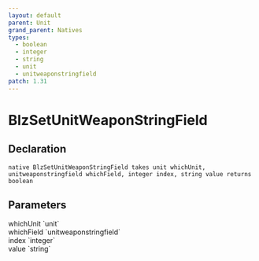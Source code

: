 ```yaml
---
layout: default
parent: Unit
grand_parent: Natives
types:
  - boolean
  - integer
  - string
  - unit
  - unitweaponstringfield
patch: 1.31
---
```


# BlzSetUnitWeaponStringField

## Declaration

```
native BlzSetUnitWeaponStringField takes unit whichUnit, unitweaponstringfield whichField, integer index, string value returns boolean
```

## Parameters
<dl>
  <dt>whichUnit `unit`</dt>
  <dd></dd>

  <dt>whichField `unitweaponstringfield`</dt>
  <dd></dd>

  <dt>index `integer`</dt>
  <dd></dd>

  <dt>value `string`</dt>
  <dd></dd>
</dl>